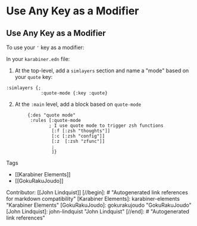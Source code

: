# Use Any Key as a Modifier

## Use Any Key as a Modifier

To use your `'` key as a modifier:

In your `karabiner.edn` file:

1. At the top-level, add a `simlayers` section and name a "mode" based on your `quote` key:

```closure
:simlayers {;
             :quote-mode {:key :quote}
```

2. At the `:main` level, add a block based on `quote-mode`
```closure
        {:des "quote mode"
         :rules [:quote-mode
                ; I use quote mode to trigger zsh functions
                 [:f [:zsh "thoughts"]]
                 [:c [:zsh "config"]]
                 [:z  [:zsh "zfunc"]]
                 ;
                 ]}
```


Tags
- [[Karabiner Elements]]
- [[GokuRakuJoudo]]

Contributor: [[John Lindquist]]
[//begin]: # "Autogenerated link references for markdown compatibility"
[Karabiner Elements]: karabiner-elements "Karabiner Elements"
[GokuRakuJoudo]: gokurakujoudo "GokuRakuJoudo"
[John Lindquist]: john-lindquist "John Lindquist"
[//end]: # "Autogenerated link references"